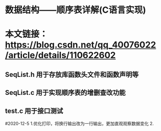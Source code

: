 # 数据结构——顺序表详解(C语言实现)
# 本文链接：https://blog.csdn.net/qq_40076022/article/details/110622602
## SeqList.h 用于存放库函数头文件和函数声明等
## SeqList.c 用于实现顺序表的增删查改功能
## test.c 用于接口测试
#2020-12-5
1.优化打印，将换行输出改为一行输出，更加直观观察数据变化
2.
